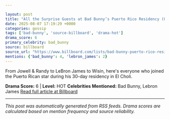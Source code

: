 ```yaml
---

layout: post
title: "All the Surprise Guests at Bad Bunny’s Puerto Rico Residency (Updating)""
date: 2025-08-07 17:19:29 +0000
categories: gossip
tags: ['bad-bunny', 'source-billboard', 'drama-hot']
drama_score: 6
primary_celebrity: bad_bunny
source: billboard
source_url: "https://www.billboard.com/lists/bad-bunny-puerto-rico-residency-surprise-guests/""
mentions: {'bad_bunny': 4, 'lebron_james': 2}
---
```


From Jowell & Randy to LeBron James to Wisin, here's everyone who joined the Puerto Rican star during his 30-day residency in El Choli.

**Drama Score:** 6 | **Level:** HOT **Celebrities Mentioned:** Bad Bunny, Lebron James [Read full article at Billboard](https://www.billboard.com/lists/bad-bunny-puerto-rico-residency-surprise-guests/)

---

*This post was automatically generated from RSS feeds. Drama scores are calculated based on mention frequency and source reliability.*